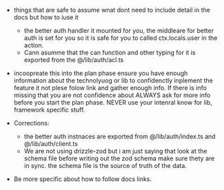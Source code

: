 - things that are safe to assume wnat dont need to include detail in the docs but  how to iuse it
  - the better auth handler it mounted for you, the middleare for better auth is set for you so it is safe for you to called ctx.locals.user in the action.
  - Cann asumme that the can function and other typing for it is exported from the @/lib/auth/acl.ts

  

- incoopreate this into the plan phase ensure you have enough information about the technolyuog or lib to confidenctly inplement the feature it not plese folow link and gather enough info. If there is info missing that you are not confidence about ALWAYS ask for more info before you start the plan phase. NEVER use your intenral know for lib, framework specific stuff.

- Corrections:
    - the better auth instnaces are exported from @/lib/auth/index.ts and @/lib/auth/client.ts
    - We are not using drizzle-zod but i am just saying that look at the schema file before writing out the zod schema make sure thety are in sync. the schema file is the source of truth of the data.

- Be more specific about how to follow docs links. 

